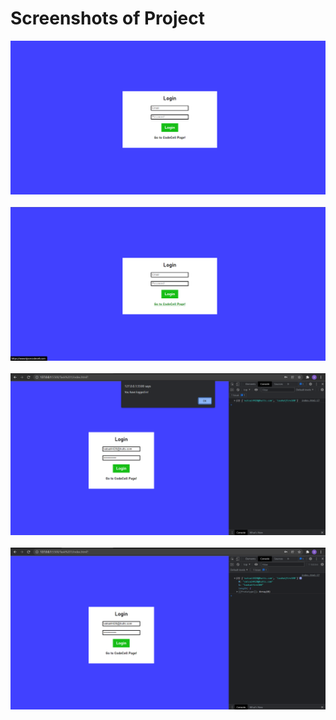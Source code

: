 <h1>Screenshots of Project</h1>
<img src="screenshots/output 1.png"><br><br>
<img src="screenshots/output 2.png"><br><br>
<img src="screenshots/output 3.png"><br><br>
<img src="screenshots/output 4.png">
